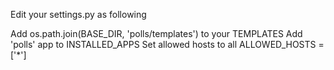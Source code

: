 Edit your settings.py as following

Add os.path.join(BASE_DIR, 'polls/templates') to your TEMPLATES
Add 'polls' app to INSTALLED_APPS
Set allowed hosts to all ALLOWED_HOSTS = ['*']
